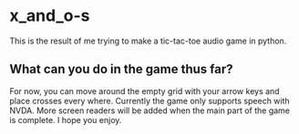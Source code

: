# x_and_o-s
This is the result of me trying to make a tic-tac-toe audio game in python.
## What can you do in the game thus far?
For now, you can move around the empty grid with your arrow keys and place crosses every where.
Currently the game only supports speech with NVDA. More screen readers will be added when the main part of the game is complete.
I hope you enjoy.